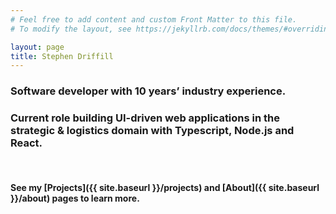 ```yaml
---
# Feel free to add content and custom Front Matter to this file.
# To modify the layout, see https://jekyllrb.com/docs/themes/#overriding-theme-defaults

layout: page
title: Stephen Driffill
---
```


### Software developer with 10 years’ industry experience.

### Current role building UI-driven web applications in the strategic & logistics domain with **Typescript**, **Node.js** and **React**.

<br>

#### See my [Projects]({{ site.baseurl }}/projects) and [About]({{ site.baseurl }}/about) pages to learn more.
